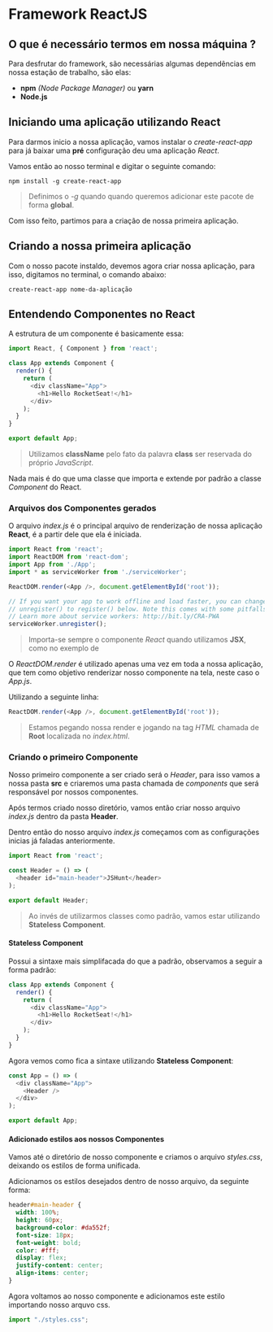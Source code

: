 # Framework ReactJS

## O que é necessário termos em nossa máquina ?

Para desfrutar do framework, são necessárias algumas dependências em nossa estação de trabalho, são elas:

* **npm** *(Node Package Manager)* ou **yarn**
* **Node.js**

## Iniciando uma aplicação utilizando React

Para darmos inicio a nossa aplicação, vamos instalar o *create-react-app* para já baixar uma **pré** configuração deu uma aplicação *React*.

Vamos então ao nosso terminal e digitar o seguinte comando:

```
npm install -g create-react-app
```

> Definimos o *-g* quando quando queremos adicionar este pacote de forma **global**.

Com isso feito, partimos para a criação de nossa primeira aplicação.

## Criando a nossa primeira aplicação

Com o nosso pacote instaldo, devemos agora criar nossa aplicação, para isso, digitamos no terminal, o comando abaixo:

```
create-react-app nome-da-aplicação
```

## Entendendo Componentes no React

A estrutura de um componente é basicamente essa:

```typescript
import React, { Component } from 'react';

class App extends Component {
  render() {
    return (
      <div className="App">
        <h1>Hello RocketSeat!</h1>
      </div>
    );
  }
}

export default App;
```

> Utilizamos **className** pelo fato da palavra **class** ser reservada do próprio *JavaScript*.

Nada mais é do que uma classe que importa e extende por padrão a classe *Component* do React. 

### Arquivos dos Componentes gerados

O arquivo *index.js* é o principal arquivo de renderização de nossa aplicação **React**, é a partir dele que ela é iniciada.

```typescript
import React from 'react';
import ReactDOM from 'react-dom';
import App from './App';
import * as serviceWorker from './serviceWorker';

ReactDOM.render(<App />, document.getElementById('root'));

// If you want your app to work offline and load faster, you can change
// unregister() to register() below. Note this comes with some pitfalls.
// Learn more about service workers: http://bit.ly/CRA-PWA
serviceWorker.unregister();
```

> Importa-se sempre o componente *React* quando utilizamos **JSX**, como no exemplo de *<App />*

O *ReactDOM.render* é utilizado apenas uma vez em toda a nossa aplicação, que tem como objetivo renderizar nosso componente na tela, neste caso o *App.js*.

Utilizando a seguinte linha:

```typescript
ReactDOM.render(<App />, document.getElementById('root'));
```

> Estamos pegando nossa render e jogando na tag *HTML* chamada de **Root** localizada no *index.html*.

### Criando o primeiro Componente

Nosso primeiro componente a ser criado será o *Header*, para isso vamos a nossa pasta **src** e criaremos uma pasta chamada de *components* que será responsável por nossos componentes.

Após termos criado nosso diretório, vamos então criar nosso arquivo *index.js* dentro da pasta **Header**.

Dentro então do nosso arquivo *index.js* começamos com as configurações inicias já faladas anteriormente.

```typescript
import React from 'react';

const Header = () => (
  <header id="main-header">JSHunt</header>
);

export default Header;
```

> Ao invés de utilizarmos classes como padrão, vamos estar utilizando **Stateless Component**.

#### Stateless Component

Possui a sintaxe mais simplifacada do que a padrão, observamos a seguir a forma padrão:

```typescript
class App extends Component {
  render() {
    return (
      <div className="App">
        <h1>Hello RocketSeat!</h1>
      </div>
    );
  }
}
```

Agora vemos como fica a sintaxe utilizando **Stateless Component**:

```typescript
const App = () => (
  <div className="App">
    <Header />
  </div>
);

export default App;
```

#### Adicionado estilos aos nossos Componentes

Vamos até o diretório de nosso componente e criamos o arquivo *styles.css*, deixando os estilos de forma unificada.

Adicionamos os estilos desejados dentro de nosso arquivo, da seguinte forma: 

```css
header#main-header {
  width: 100%;
  height: 60px;
  background-color: #da552f;
  font-size: 18px;
  font-weight: bold;
  color: #fff;
  display: flex;
  justify-content: center;
  align-items: center;
}
```

Agora voltamos ao nosso componente e adicionamos este estilo importando nosso arquvo css.

```typescript
import "./styles.css";
```




